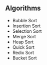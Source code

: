 ## Algorithms
- Bubble Sort
- Insertion Sort
- Selection Sort
- Merge Sort
- Heap Sort
 - Quick Sort
 - Redix Sort
 - Bucket Sort